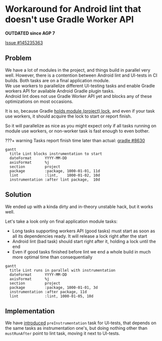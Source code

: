 # Workaround for Android lint that doesn't use Gradle Worker API 

**OUTDATED since AGP 7**

[Issue #145235363](https://issuetracker.google.com/issues/145235363)

## Problem

We have a lot of modules in the project, and things build in parallel very well. 
However, there is a contention between Android lint and UI-tests in CI builds. Both tasks are on a final application module.  
We use workers to parallelize different UI-testing tasks and enable Gradle workers API for available Android Gradle plugin tasks.  
Android lint does not use Gradle Worker API yet and blocks any of these optimizations on most occasions.

It is so, because Gradle [holds module (project) lock](https://github.com/gradle/gradle/issues/8630#issuecomment-488161594),
and even if your task use workers, it should acquire the lock to start or report finish.

So it will parallelize as nice as you might expect only if all tasks running on module use workers, or non-worker task
is fast enough to even bother.

???+ warning 
    Tasks report finish time later than actual: [gradle #8630](https://github.com/gradle/gradle/issues/8630#issuecomment-488161594)

```mermaid
gantt
  title Lint blocks instrumentation to start
  dateFormat      YYYY-MM-DD
  axisFormat      %j
  section         project
  package         :package, 1000-01-01, 11d
  lint            :lint,    1000-01-02, 10d
  instrumentation :after lint package,  10d
```

## Solution

We ended up with a kinda dirty and in-theory unstable hack, but it works well.

Let's take a look only on final application module tasks:

- Long tasks supporting workers API (good tasks) must start as soon as all its dependencies ready. It will release a lock right after the start
- Android lint (bad task) should start right after it, holding a lock until the end
- Even if good tasks finished before lint we end a whole build in much more optimal time than consequentially

```mermaid
gantt
  title Lint runs in parallel with instrumentation
  dateFormat      YYYY-MM-DD
  axisFormat      %j
  section         project
  package         :package, 1000-01-01, 3d
  instrumentation :after package, 11d
  lint            :lint, 1000-01-05, 10d
```

## Implementation

We have [introduced](https://github.com/avito-tech/avito-android/pull/200) `preInstrumentation` task for UI-tests, that depends on the same tasks as instrumentation one's,
but doing nothing other than `mustRunAfter` point to lint task, moving it next to UI-tests.
